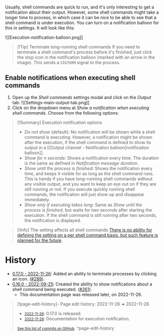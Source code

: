 Usually, shell commands are quick to run, and it's only interesting to get a notification about their output. However, some shell commands might take a longer time to process, in which case it can be nice to be able to see that a shell command is under execution. You can turn on a notification balloon for this in settings. It will look like this:

![[Execution-notification-balloon.png]]

> [!Tip] Terminate long-running shell commands
> If you need to terminate a shell command's process before it's finished, just click the stop icon in the notification balloon (marked with an arrow in the image). This sends a `SIGTERM` signal to the process.


## Enable notifications when executing shell commands

1. Open up the _Shell commands_ settings modal and click on the _Output_ tab:
![[Settings-main-output-tab.png]]
2. Click on the dropdown menu at _Show a notification when executing shell commands_. Choose from the following options:
> [!Summary] Execution notification options
> - _Do not show_ (default): No notification will be shown while a shell command is executing. However, a notification might be shown after the execution, if the shell command is defined to show its output in a [[Output channel - Notification balloon|notification balloon]].
> - _Show for n seconds_: Shows a notification every time. The duration is the same as defined in _Notification message duration_.
> - _Show until the process is finished_: Shows the notification every time, and keeps it visible for as long as the shell command runs. This is handy if you have long-running shell commands without any visible output, and you want to keep an eye out on if they are still running or not. If you execute quickly running shell commands, the notification will just show up and disappear immediately.
> - _Show only if executing takes long_: Same as _Show until the process is finished_, but waits for two seconds after starting the execution. If the shell command is still running after two seconds, the notification is displayed.

> [!info] The setting affects all shell commands
> [There is no ability for defining the setting on a per shell command basis, but such feature is planned for the future](https://github.com/Taitava/obsidian-shellcommands/discussions/260#discussioncomment-3926382).


# History
- [0.17.0 - 2022-11-26](https://github.com/Taitava/obsidian-shellcommands/blob/main/CHANGELOG.md#0170---2022-11-26): Added an ability to terminate processes by clicking an icon. ([#289](https://github.com/Taitava/obsidian-shellcommands/issues/289)).
- [0.16.0 - 2022-09-25](https://github.com/Taitava/obsidian-shellcommands/blob/main/CHANGELOG.md#0160---2022-09-25): Created the ability to show notifications about a shell command being executed. ([#261](https://github.com/Taitava/obsidian-shellcommands/issues/261)).
	- This documentation page was released later, on 2022-11-26.

> [!page-edit-history]- Page edit history: 2022-11-26 &#10132; 2022-11-26
> - [<small>2022-11-26</small>](https://github.com/Taitava/obsidian-shellcommands-documentation/commit/c96937ed11df76038408f3b8e89529e6732878fc): 0.17.0 is released.
> - [<small>2022-11-26</small>](https://github.com/Taitava/obsidian-shellcommands-documentation/commit/202411b0f08dacf29b0967f7e6e16ff3cde0aed3): Documentation for execution notification.
> 
> [<small>See this list of commits on GitHub</small>](https://github.com/Taitava/obsidian-shellcommands-documentation/commits/main/Basic%20usage/Monitoring%20execution.md).
> ^page-edit-history